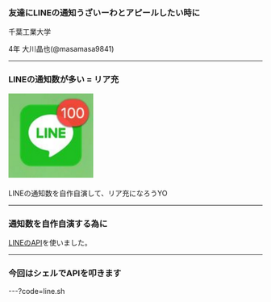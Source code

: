### 友達にLINEの通知うざいーわとアピールしたい時に

千葉工業大学　

4年 大川晶也(@masamasa9841)

---

### LINEの通知数が多い = リア充

![line](./line.png)


LINEの通知数を自作自演して、リア充になろうYO

---

### 通知数を自作自演する為に

[LINEのAPI](https://devdocs.line.me/ja/#push-message)を使いました。

---

### 今回はシェルでAPIを叩きます
---?code=line.sh


